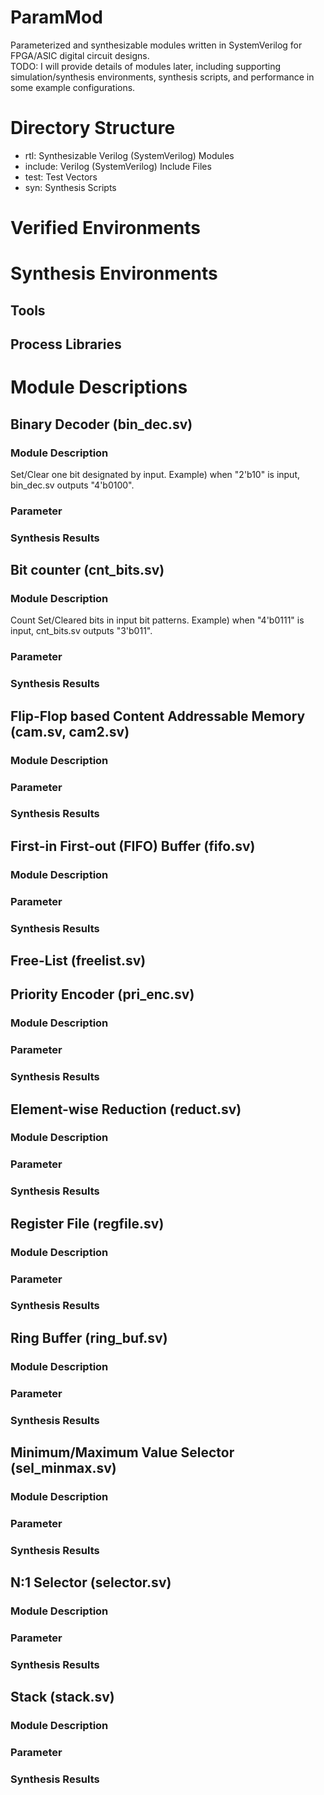 # ParamMod
Parameterized and synthesizable modules written in SystemVerilog 
for FPGA/ASIC digital circuit designs.  
TODO: I will provide details of modules later, including supporting 
simulation/synthesis environments, synthesis scripts,
and performance in some example configurations.

# Directory Structure
- rtl: Synthesizable Verilog (SystemVerilog) Modules
- include: Verilog (SystemVerilog) Include Files
- test: Test Vectors
- syn: Synthesis Scripts

# Verified Environments

# Synthesis Environments
## Tools
## Process Libraries

# Module Descriptions
## Binary Decoder (bin_dec.sv)
### Module Description
Set/Clear one bit designated by input.
Example) when "2'b10" is input, bin_dec.sv outputs "4'b0100".
### Parameter
### Synthesis Results

## Bit counter (cnt_bits.sv)
### Module Description
Count Set/Cleared bits in input bit patterns.
Example) when "4'b0111" is input, cnt_bits.sv outputs "3'b011".
### Parameter
### Synthesis Results

## Flip-Flop based Content Addressable Memory (cam.sv, cam2.sv)
### Module Description
### Parameter
### Synthesis Results

## First-in First-out (FIFO) Buffer (fifo.sv)
### Module Description
### Parameter
### Synthesis Results

## Free-List (freelist.sv)

## Priority Encoder (pri_enc.sv)
### Module Description
### Parameter
### Synthesis Results

## Element-wise Reduction (reduct.sv)
### Module Description
### Parameter
### Synthesis Results

## Register File (regfile.sv)
### Module Description
### Parameter
### Synthesis Results

## Ring Buffer (ring_buf.sv)
### Module Description
### Parameter
### Synthesis Results

## Minimum/Maximum Value Selector (sel_minmax.sv)
### Module Description
### Parameter
### Synthesis Results

## N:1 Selector (selector.sv)
### Module Description
### Parameter
### Synthesis Results

## Stack (stack.sv)
### Module Description
### Parameter
### Synthesis Results
